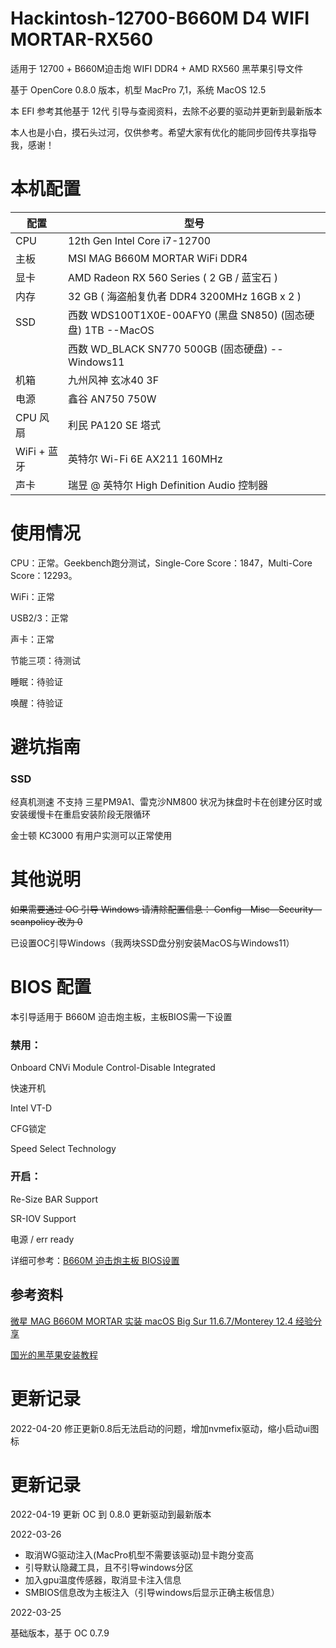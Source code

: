 # Hackintosh-12700-B660M D4 WIFI MORTAR-RX560

适用于 12700 + B660M迫击炮 WIFI DDR4 + AMD RX560 黑苹果引导文件

基于 OpenCore 0.8.0 版本，机型 MacPro 7,1，系统 MacOS 12.5

本 EFI 参考其他基于 12代 引导与查阅资料，去除不必要的驱动并更新到最新版本

本人也是小白，摸石头过河，仅供参考。希望大家有优化的能同步回传共享指导我，感谢！


# 本机配置

| 配置        | 型号                                                        |
| ----------- | ----------------------------------------------------------- |
| CPU         | 12th Gen Intel Core i7-12700                                |
| 主板        | MSI MAG B660M MORTAR WiFi DDR4                              |
| 显卡        | AMD Radeon RX 560 Series ( 2 GB / 蓝宝石 )                  |
| 内存        | 32 GB ( 海盗船复仇者 DDR4 3200MHz 16GB x 2 )                |
| SSD         | 西数 WDS100T1X0E-00AFY0 (黑盘 SN850) (固态硬盘) 1TB --MacOS |
|             | 西数 WD_BLACK SN770 500GB (固态硬盘) --Windows11            |
| 机箱        | 九州风神 玄冰40 3F                                          |
| 电源        | 鑫谷 AN750 750W                                             |
| CPU 风扇    | 利民 PA120 SE 塔式                                          |
| WiFi + 蓝牙 | 英特尔 Wi-Fi 6E AX211 160MHz                                |
| 声卡        | 瑞昱  @ 英特尔 High Definition Audio 控制器                 |


# 使用情况
CPU：正常。Geekbench跑分测试，Single-Core Score：1847，Multi-Core Score：12293。

WiFi：正常

USB2/3：正常

声卡：正常

节能三项：待测试

睡眠：待验证

唤醒：待验证



# 避坑指南

### SSD

经真机测速 不支持 三星PM9A1、雷克沙NM800 状况为抹盘时卡在创建分区时或安装缓慢卡在重启安装阶段无限循环

金士顿 KC3000 有用户实测可以正常使用


# 其他说明

~~如果需要通过 OC 引导 Windows 请清除配置信息： Config—Misc—Security—scanpolicy 改为 0~~ 

已设置OC引导Windows（我两块SSD盘分别安装MacOS与Windows11）


# BIOS 配置

本引导适用于 B660M 迫击炮主板，主板BIOS需一下设置


### 禁用：
Onboard CNVi Module Control-Disable Integrated

快速开机

Intel VT-D

CFG锁定

Speed Select Technology


### 开启：
Re-Size BAR Support

SR-IOV Support

电源 / err ready

详细可参考：[B660M 迫击炮主板 BIOS设置](https://heipg.cn/tutorial/b660m-install-macos.html#BIOS-%E8%AE%BE%E7%BD%AE)





## 参考资料

[微星 MAG B660M MORTAR 实装 macOS Big Sur 11.6.7/Monterey 12.4 经验分享](https://heipg.cn/tutorial/b660m-install-macos.html)

[国光的黑苹果安装教程](https://apple.sqlsec.com/)



# 更新记录

2022-04-20
修正更新0.8后无法启动的问题，增加nvmefix驱动，缩小启动ui图标

# 更新记录

2022-04-19
更新 OC 到 0.8.0 更新驱动到最新版本


2022-03-26
- 取消WG驱动注入(MacPro机型不需要该驱动)显卡跑分变高
- 引导默认隐藏工具，且不引导windows分区
- 加入gpu温度传感器，取消显卡注入信息
- SMBIOS信息改为主板注入（引导windows后显示正确主板信息）

2022-03-25

基础版本，基于 OC 0.7.9

